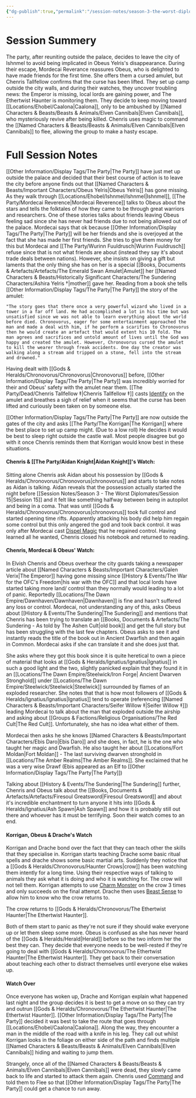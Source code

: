 ```yaml
---
{"dg-publish":true,"permalink":"/session-notes/season-3-the-worst-diplomates/session-17/","updated":"2024-12-31T22:53:33.302+00:00"}
---
```




# Session Summery
The party, after reuniting outside the palace, decides to leave the city of Ishnmel to avoid being implicated in Obeus Yelris's disappearance. During their escape, Mordecai Reverance reassures Obeus, who is delighted to have made friends for the first time. She offers them a cursed amulet, but Chenris Tallfellow confirms that the curse has been lifted. They set up camp outside the city walls, and during their watches, they uncover troubling news: the Emperor is missing, local lords are gaining power, and The Ethertwist Haunter is monitoring them. They decide to keep moving toward [[Locations/Ehobel/Caalona\|Caalona]], only to be ambushed by [[Named Characters & Beasts/Beasts & Animals/Elven Cannibals\|Elven Cannibals]], who mysteriously revive after being killed. Chenris uses magic to command the [[Named Characters & Beasts/Beasts & Animals/Elven Cannibals\|Elven Cannibals]] to flee, allowing the group to make a hasty escape.

# Full Session Notes
[[Other Information/Display Tags/The Party\|The Party]] have just met up outside the palace and decided that their best course of action is to leave the city before anyone finds out that [[Named Characters & Beasts/Important Characters/Obeus Yelris\|Obeus Yelris]] has gone missing. As they walk through [[Locations/Ehobel/Ishnmel/Ishnmel\|Ishnmel]], [[The Party/Mordecai Reverence\|Mordecai Reverence]] talks to Obeus about the stars and tells the folktales of how they came to be through great warriors and researchers. One of these stories talks about friends leaving Obeus feeling sad since she has never had friends due to not being allowed out of the palace. Mordecai says that ok because [[Other Information/Display Tags/The Party\|The Party]] will be her friends and she is overjoyed at the fact that she has made her first friends. She tries to give them money for this but Mordecai and [[The Party/Wurinn Fuuldrusch\|Wurinn Fuuldrusch]] refuse since that is not what friends are about (instead they say it's about trade deals between nations). However, she insists on giving a gift but laments that the only thing she has on her is a special [[Books, Documents & Artefacts/Artefacts/The Emerald Swan Amulet\|Amulet]] her [[Named Characters & Beasts/Historically Significant  Characters/The Sundering Characters/Ashira Yelris †\|mother]] gave her. Reading from a book she tells [[Other Information/Display Tags/The Party\|The Party]] the story of the amulet:

	"The story goes that there once a very powerful wizard who lived in a tower in a far off land. He had accomplished a lot in his time but was unsatisfied since we was not able to learn everything about the world before died. Chronovorus, eager for some entertainment approached the man and made a deal with him, if he perform a scarifies to Chronovorus then he would create an artefact that would extent his 10 fold. The man agrees and sacrifices and untold amount of lives until the God was happy and created the amulet. However, Chronovorus cursed the amulet to kill the wearer through freak accidents. One day the creator was walking along a stream and tripped on a stone, fell into the stream and drowned."

Having dealt with [[Gods & Heralds/Chronovorus/Chronovorus\|Chronovorus]] before, [[Other Information/Display Tags/The Party\|The Party]] was incredibly worried for their and Obeus' safety with the amulet near them. [[The Party/Dead/Chenris Tallfellow ‡\|Chenris Tallfellow ‡]] casts [Identify](https://www.dndbeyond.com/spells/2152-identify) on the amulet and breathes a sigh of relief when it seems that the curse has been lifted and curiously been taken on by someone else. 

[[Other Information/Display Tags/The Party\|The Party]] are now outside the gates of the city and asks [[The Party/The Korrigan\|The Korrigan]] where the best place to set up camp might. (Due to a low roll) He decides it would be best to sleep right outside the castle wall. Most people disagree but go with it once Chenris reminds them that Korrigan would know best in these situations. 

#### Chenris & [[The Party/Aidan Knight\|Aidan Knight]]'s Watch:
Sitting alone Chenris ask Aidan about his possession by [[Gods & Heralds/Chronovorus/Chronovorus\|chronovorus]] and starts to take notes as Aidan is talking. Aidan reveals that the possession actually started the night before [[Session Notes/Season 3 - The Worst Diplomates/Session 15\|Session 15]] and it felt like something halfway between being in autopilot and being in a coma. That was until [[Gods & Heralds/Chronovorus/Chronovorus\|chronovorus]] took full control and started opening time rifts. Apparently attacking his body did help him regain some control but this only angered the god and took back control. it was only after Mordecai cast [Dispel Magic](https://www.dndbeyond.com/spells/2072-dispel-magic) that he regained control. Having learned all he wanted, Chenris closed his notebook and returned to reading. 

#### Chenris, Mordecai & Obeus' Watch:
In Elvish Chenris and Obeus overhear the city guards taking a newspaper article about [[Named Characters & Beasts/Important Characters/Galen Verix\|The Emperor]] having gone missing since [[History & Events/The War for the OFC's Freedom\|his war with the OFC]] and that local lords have started taking more land/ control than they normally would leading to a lot of panic. Reportedly [[Locations/The Dawn Empire/Dawnhaven/Dawnhaven\|Dawnhaven]] is fine and hasn't suffered any loss or control. Mordecai, not understanding any of this, asks Obeus about [[History & Events/The Sundering\|The Sundering]] and mentions that Chenris has been trying to translate an [[Books, Documents & Artefacts/The Sundering - As told by The Ashen Cult\|old book]] and get the full story but has been struggling with the last few chapters. Obeus asks to see it and instantly reads the title of the book out in Ancient Dwarfish and then again in Common. Mordecai asks if she can translate it and she does just that. 

She asks where they got this book since it is quite heretical to own a piece of material that looks at [[Gods & Heralds/Ignatius/Ignatius\|Ignatius]] in such a good light and the two, slightly panicked explain that they found it in an [[Locations/The Dawn Empire/Steelwick/Iron Forge\| Ancient Dwarven Stronghold]] under [[Locations/The Dawn Empire/Steelwick/Steelwick\|Steelwick]] surrounded by flames of an exploded researcher. She notes that that is how most followers of [[Gods & Heralds/Ignatius/Ignatius\|Ignatius]] tend to operate  (referencing [[Named Characters & Beasts/Important Characters/Seifer Willow ‡\|Seifer Willow ‡]]) leading Mordecai to talk about the man that exploded outside the airship and asking about [[Groups & Factions/Religious Organisations/The Red Cult\|The Red Cult]]. Unfortunately, she has no idea what either of them. 

Mordecai then asks he she knows [[Named Characters & Beasts/Important Characters/Ebis Daro\|Ebis Daro]] and she does, in fact, he is the one who taught her magic and Dwarfish. He also taught her about [[Locations/Fort Moldan\|Fort Moldan]] - The last surviving dwarven stronghold in [[Locations/The Amber Realms\|The Amber Realms]]. She exclaimed that he was a very wise Drawf (Ebis appeared as an Elf to [[Other Information/Display Tags/The Party\|The Party]])  

Talking about [[History & Events/The Sundering\|The Sundering]] further, Chenris and Obeus talk about the [[Books, Documents & Artefacts/Artefacts/Firesoul Greatsword\|Firesoul Greatsword]] and about it's incredible enchantment to turn anyone it hits into [[Gods & Heralds/Ignatius/Ash Spawn\|Ash Spawn]] and how it is probably still out there and whoever has it must be terrifying. Soon their watch comes to an end. 

#### Korrigan, Obeus & Drache's Watch
Korrigan and Drache bond over the fact that they can teach other the skills that they specialise in. Korrigan starts teaching Drache some basic ritual spells and drache shows some basic martial arts. Suddenly they notice that a [[Gods & Heralds/Chronovorus/Haunter Crows\|crow]] has been watching them intently for a long time. Using their respective ways of talking to animals they ask what it is doing and who it is watching for. The crow will not tell them. Korrigan attempts to use [Charm Monster](https://www.dndbeyond.com/spells/14763-charm-monster) on the crow 3 times and only succeeds on the final attempt. Drache then uses [Beast Sense](https://www.dndbeyond.com/spells/2325-beast-sense) to allow him to know who the crow returns to. 

The crow returns to [[Gods & Heralds/Chronovorus/The Ethertwist Haunter\|The Ethertwist Haunter]].

Both of them start to panic as they're not sure if they should wake everyone up or let them sleep some more. Obeus is confused as she has never heard of the [[Gods & Heralds/Herald\|Herald]] before so the two inform her the best they can. They decide that everyone needs to be well-rested if they're going to deal with [[Gods & Heralds/Chronovorus/The Ethertwist Haunter\|The Ethertwist Haunter]]. They get back to their conversation about teaching each other to distract themselves until everyone else wakes up. 

#### Watch Over
Once everyone has woken up, Drache and Korrigan explain what happened last night and the group decides it is best to get a move on so they can try and outrun  [[Gods & Heralds/Chronovorus/The Ethertwist Haunter\|The Ethertwist Haunter]]. [[Other Information/Display Tags/The Party\|The Party]] decided it was best to take the route that goes through [[Locations/Ehobel/Caalona\|Caalona]]. Along the way, they encounter a man in the middle of the road with a knife in his leg. They call out whilst Korrigan looks in the foliage on either side of the path and finds multiple [[Named Characters & Beasts/Beasts & Animals/Elven Cannibals\|Elven Cannibals]] hiding and waiting to jump them. 

Strangely, once all of the [[Named Characters & Beasts/Beasts & Animals/Elven Cannibals\|Elven Cannibals]] were dead, they slowly came back to life and started to attack them again. Chenris used [Command](https://www.dndbeyond.com/spells/2032-command) and told them to Flee so that [[Other Information/Display Tags/The Party\|The Party]] could get a chance to run away. 

